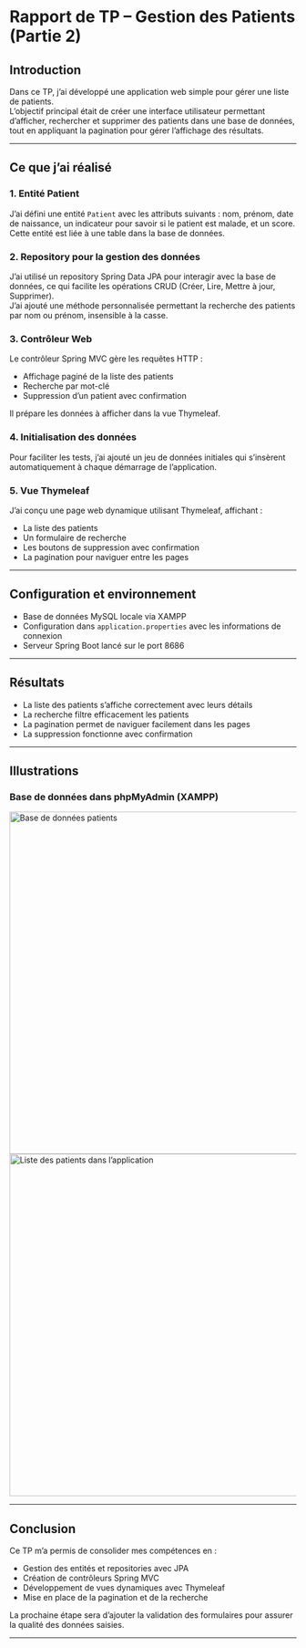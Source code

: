 # Rapport de TP – Gestion des Patients (Partie 2)

## Introduction

Dans ce TP, j’ai développé une application web simple pour gérer une liste de patients.  
L’objectif principal était de créer une interface utilisateur permettant d’afficher, rechercher et supprimer des patients dans une base de données, tout en appliquant la pagination pour gérer l’affichage des résultats.

---

## Ce que j’ai réalisé

### 1. Entité Patient

J’ai défini une entité `Patient` avec les attributs suivants : nom, prénom, date de naissance, un indicateur pour savoir si le patient est malade, et un score.  
Cette entité est liée à une table dans la base de données.

### 2. Repository pour la gestion des données

J’ai utilisé un repository Spring Data JPA pour interagir avec la base de données, ce qui facilite les opérations CRUD (Créer, Lire, Mettre à jour, Supprimer).  
J’ai ajouté une méthode personnalisée permettant la recherche des patients par nom ou prénom, insensible à la casse.

### 3. Contrôleur Web

Le contrôleur Spring MVC gère les requêtes HTTP :  
- Affichage paginé de la liste des patients  
- Recherche par mot-clé  
- Suppression d’un patient avec confirmation  

Il prépare les données à afficher dans la vue Thymeleaf.

### 4. Initialisation des données

Pour faciliter les tests, j’ai ajouté un jeu de données initiales qui s’insèrent automatiquement à chaque démarrage de l’application.

### 5. Vue Thymeleaf

J’ai conçu une page web dynamique utilisant Thymeleaf, affichant :  
- La liste des patients  
- Un formulaire de recherche  
- Les boutons de suppression avec confirmation  
- La pagination pour naviguer entre les pages

---

## Configuration et environnement

- Base de données MySQL locale via XAMPP  
- Configuration dans `application.properties` avec les informations de connexion  
- Serveur Spring Boot lancé sur le port 8686  

---

## Résultats

- La liste des patients s’affiche correctement avec leurs détails  
- La recherche filtre efficacement les patients  
- La pagination permet de naviguer facilement dans les pages  
- La suppression fonctionne avec confirmation

---

## Illustrations

### Base de données dans phpMyAdmin (XAMPP)

<img src="screenshots/db.PNG" alt="Base de données patients" width="600">

<img src="screenshots/resultat.PNG" alt="Liste des patients dans l’application" width="600">


---

## Conclusion

Ce TP m’a permis de consolider mes compétences en :  
- Gestion des entités et repositories avec JPA  
- Création de contrôleurs Spring MVC  
- Développement de vues dynamiques avec Thymeleaf  
- Mise en place de la pagination et de la recherche  

La prochaine étape sera d’ajouter la validation des formulaires pour assurer la qualité des données saisies.

---


